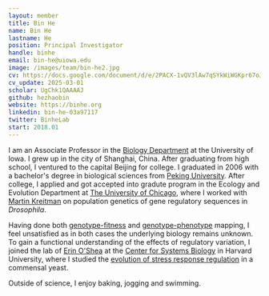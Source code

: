 ```yaml
---
layout: member
title: Bin He
name: Bin He
lastname: He
position: Principal Investigator
handle: binhe
email: bin-he@uiowa.edu
image: /images/team/bin-he2.jpg
cv: https://docs.google.com/document/d/e/2PACX-1vQV3lAw7qSYkWiWGKpr67oJjnsVa8z35APyX86R9bbFoFf-0LBKjhvPSTQ59C-XocBykSDKnReVLowX/pub
cv_update: 2025-03-01
scholar: UgChk1QAAAAJ
github: hezhaobin
website: https://binhe.org
linkedin: bin-he-03a97117
twitter: BinheLab
start: 2018.01
---
```


I am an Associate Professor in the [Biology Department](https://biology.uiowa.edu) at the University of Iowa. I grew up in the city of Shanghai, China. After graduating from high school, I ventured to the capital Beijing for college. I graduated in 2006 with a bachelor's degree in biological sciences from [Peking University](https://www.pku.edu.cn). After college, I applied and got accepted into gradute program in the Ecology and Evolution Department at [The University of Chicago](http://pondside.uchicago.edu/ecol-evol/), where I worked with [Martin Kreitman](http://pondside.uchicago.edu/ecol-evol/people/kreitman.html) on population genetics of gene regulatory sequences in _Drosophila_. 

Having done both [genotype-fitness](/papers/selected-papers/He-PLoS-Genet/) and [genotype-phenotype](/papers/selected-papers/He-Genetics-2014/) mapping, I feel unsatisfied as in both cases the underlying biology remains unknown. To gain a functional understanding of the effects of regulatory variation, I joined the lab of [Erin O'Shea](http://www.hhmi.org/scientists/erin-k-oshea) at the [Center for Systems Biology](http://sysbio.harvard.edu/home) in Harvard University, where I studied the [evolution of stress response regulation](/papers/selected-papers/he-elife-2017/) in a commensal yeast. 

Outside of science, I enjoy baking, jogging and swimming.
